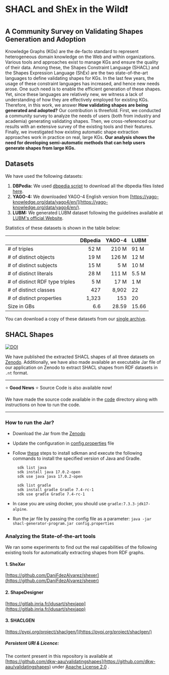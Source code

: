 # SHACL and ShEx in the Wild❗

## A Community Survey on Validating Shapes Generation and Adoption


Knowledge Graphs (KGs) are the de-facto standard to represent heterogeneous domain knowledge on the Web and within organizations. Various tools and approaches exist to manage KGs and ensure the quality of their data. Among these, the Shapes Constraint Language (SHACL) and the Shapes Expression Language (ShEx) are the two state-of-the-art languages to define validating shapes for KGs. In the last few years, the usage of these constraint languages has increased, and hence new needs arose. One such need is to enable the efficient generation of these shapes. Yet, since these languages are relatively new, we witness a lack of understanding of how they are effectively employed for existing KGs. Therefore, in this work, we answer **How validating shapes are being generated and adopted?** Our contribution is threefold. First, we conducted a community survey to analyze the needs of users (both from industry and academia) generating validating shapes. Then, we cross-referenced our results with an extensive survey of the existing tools and their features. Finally, we investigated how existing automatic shape extraction approaches work in practice on real, large KGs. **Our analysis shows the need for developing semi-automatic methods that can help users generate shapes from large KGs.**



## Datasets
We have used the following datasets:

1. **DBPedia:** We used  [dbpedia script](https://github.com/dkw-aau/validatingshapes/blob/main/dbpedia/download-dbpedia.sh) to download all the dbpedia files listed [here](https://github.com/dkw-aau/validatingshapes/blob/main/dbpedia/dbpedia-files.txt).
2. **YAGO-4:** We downloaded YAGO-4 English version from [https://yago-knowledge.org/data/yago4/en/](https://yago-knowledge.org/data/yago4/en/).
2. **LUBM:** We generated LUBM dataset following the guidelines available at [LUBM's official Website](http://swat.cse.lehigh.edu/projects/lubm/).

Statistics of these datasets is shown in the table below:

|                                	| DBpedia 	| YAGO-4 	| LUBM  	|
|--------------------------------	|--------:	|-------:	|-------	|
| # of triples                   	|    52 M 	|  210 M 	| 91 M  	|
| # of distinct objects          	|    19 M 	|  126 M 	| 12 M  	|
| # of distinct subjects         	|    15 M 	|    5 M 	| 10 M  	|
| # of distinct literals         	|    28 M 	|  111 M 	| 5.5 M 	|
| # of distinct RDF type triples 	|     5 M 	|   17 M 	| 1 M   	|
| # of distinct classes          	|     427 	|  8,902 	| 22    	|
| # of distinct properties       	|   1,323 	|    153 	| 20    	|
| Size in GBs                    	|     6.6 	|  28.59 	| 15.66 	|

You can download a copy of these datasets from our [single archive](http://130.226.98.152/www_datasets/).


## SHACL Shapes
[![DOI](https://zenodo.org/badge/DOI/10.5281/zenodo.5958986.svg)](https://doi.org/10.5281/zenodo.5958986)

We have published the extracted SHACL shapes of all three datasets on [Zenodo](https://doi.org/10.5281/zenodo.5958986).
Additionally, we have also made available an executable Jar file of our application on Zenodo to extract SHACL shapes from RDF datasets in `.nt` format.

---
:star: **Good News** :star: Source Code is also available now!

We have made the source code available in the [code](https://github.com/dkw-aau/validatingshapes/tree/main/code/shacl) directory along with instructions on how to run the code. 

---

### How to run the Jar?

- Download the Jar from the [Zenodo](https://doi.org/10.5281/zenodo.5958986)
- Update the configuration in [config.properties](https://github.com/dkw-aau/validatingshapes/blob/main/config.properties) file 
- Follow [these](https://sdkman.io/install) steps to install sdkman and execute the following commands to install the specified version of Java and Gradle.

        sdk list java
        sdk install java 17.0.2-open 
        sdk use java java 17.0.2-open 
        
        sdk list gradle
        sdk install gradle Gradle 7.4-rc-1
        sdk use gradle Gradle 7.4-rc-1

- In case you are using docker, you should use `gradle:7.3.3-jdk17-alpine`.
- Run the jar file by passing the config file as a parameter: `java -jar shacl-generator-program.jar config.properties`


### Analyzing the State-of-the-art tools 

We ran some experiments to find out the real capabilities of the following existing tools for automatically extracting shapes from RDF graphs.

#### 1. SheXer
[https://github.com/DaniFdezAlvarez/shexer](https://github.com/DaniFdezAlvarez/shexer)


#### 2. ShapeDesigner
[https://gitlab.inria.fr/jdusart/shexjapp](https://gitlab.inria.fr/jdusart/shexjapp)

#### 3. SHACLGEN
[https://pypi.org/project/shaclgen/](https://pypi.org/project/shaclgen/)


##### Persistent URI & Licence:
The content present in this repository is available at
[https://github.com/dkw-aau/validatingshapes](https://github.com/dkw-aau/validatingshapes) under [Apache License 2.0](https://github.com/dkw-aau/validatingshapes/blob/main/LICENSE) .



